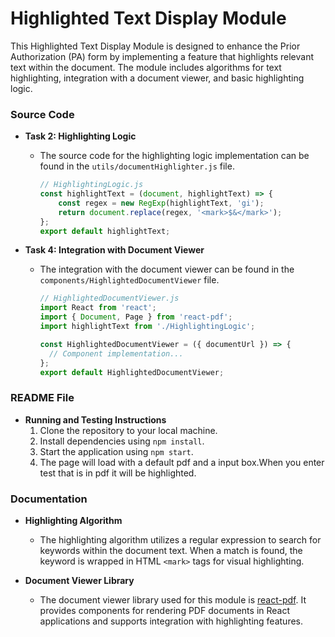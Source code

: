 # Highlighted Text Display Module

This Highlighted Text Display Module is designed to enhance the Prior Authorization (PA) form by implementing a feature that highlights relevant text within the document. The module includes algorithms for text highlighting, integration with a document viewer, and basic highlighting logic.

### Source Code

- **Task 2: Highlighting Logic**
  - The source code for the highlighting logic implementation can be found in the `utils/documentHighlighter.js` file.

    ```javascript
    // HighlightingLogic.js
    const highlightText = (document, highlightText) => {
        const regex = new RegExp(highlightText, 'gi');
        return document.replace(regex, '<mark>$&</mark>');
    };
    export default highlightText;
    ```

- **Task 4: Integration with Document Viewer**
  - The integration with the document viewer can be found in the `components/HighlightedDocumentViewer` file.

    ```javascript
    // HighlightedDocumentViewer.js
    import React from 'react';
    import { Document, Page } from 'react-pdf';
    import highlightText from './HighlightingLogic';

    const HighlightedDocumentViewer = ({ documentUrl }) => {
      // Component implementation...
    };
    export default HighlightedDocumentViewer;
    ```

### README File

- **Running and Testing Instructions**
  1. Clone the repository to your local machine.
  2. Install dependencies using `npm install`.
  3. Start the application using `npm start`.
  4. The page will load with a default pdf and a input box.When you enter test that is in pdf it will be highlighted.

### Documentation
- **Highlighting Algorithm**
  - The highlighting algorithm utilizes a regular expression to search for keywords within the document text. When a match is found, the keyword is wrapped in HTML `<mark>` tags for visual highlighting.

- **Document Viewer Library**
  - The document viewer library used for this module is [react-pdf](https://github.com/wojtekmaj/react-pdf). It provides components for rendering PDF documents in React applications and supports integration with highlighting features.
